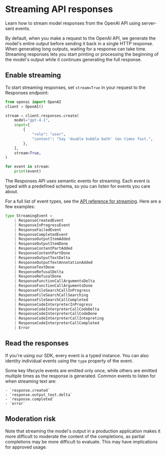 # Streaming API responses

Learn how to stream model responses from the OpenAI API using server-sent events.

By default, when you make a request to the OpenAI API, we generate the model's entire output before sending it back in a single HTTP response. When generating long outputs, waiting for a response can take time. Streaming responses lets you start printing or processing the beginning of the model's output while it continues generating the full response.

## Enable streaming

To start streaming responses, set `stream=True` in your request to the Responses endpoint:


```python
from openai import OpenAI
client = OpenAI()

stream = client.responses.create(
    model="gpt-4.1",
    input=[
        {
            "role": "user",
            "content": "Say 'double bubble bath' ten times fast.",
        },
    ],
    stream=True,
)

for event in stream:
    print(event)
```

The Responses API uses semantic events for streaming. Each event is typed with a predefined schema, so you can listen for events you care about.

For a full list of event types, see the [API reference for streaming](https://platform.openai.com/docs/api-reference/responses-streaming). Here are a few examples:

```python
type StreamingEvent = 
	| ResponseCreatedEvent
	| ResponseInProgressEvent
	| ResponseFailedEvent
	| ResponseCompletedEvent
	| ResponseOutputItemAdded
	| ResponseOutputItemDone
	| ResponseContentPartAdded
	| ResponseContentPartDone
	| ResponseOutputTextDelta
	| ResponseOutputTextAnnotationAdded
	| ResponseTextDone
	| ResponseRefusalDelta
	| ResponseRefusalDone
	| ResponseFunctionCallArgumentsDelta
	| ResponseFunctionCallArgumentsDone
	| ResponseFileSearchCallInProgress
	| ResponseFileSearchCallSearching
	| ResponseFileSearchCallCompleted
	| ResponseCodeInterpreterInProgress
	| ResponseCodeInterpreterCallCodeDelta
	| ResponseCodeInterpreterCallCodeDone
	| ResponseCodeInterpreterCallIntepreting
	| ResponseCodeInterpreterCallCompleted
	| Error
```

## Read the responses

If you're using our SDK, every event is a typed instance. You can also identity individual events using the `type` property of the event.

Some key lifecycle events are emitted only once, while others are emitted multiple times as the response is generated. Common events to listen for when streaming text are:

```text
- `response.created`
- `response.output_text.delta`
- `response.completed`
- `error`
```

## Moderation risk

Note that streaming the model's output in a production application makes it more difficult to moderate the content of the completions, as partial completions may be more difficult to evaluate. This may have implications for approved usage.
